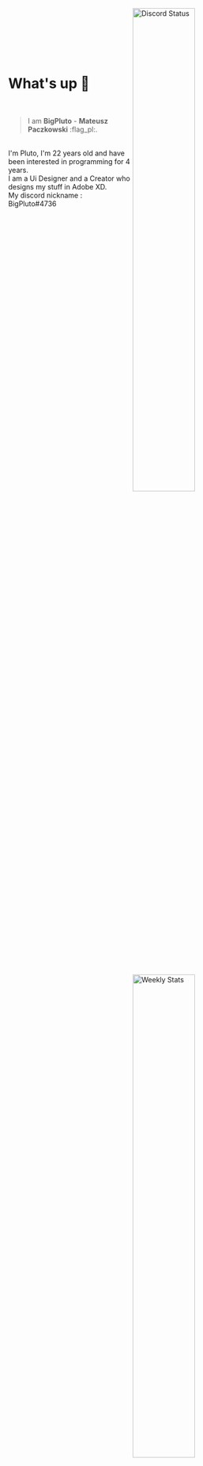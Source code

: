 <a href="https://discord.com/users/1021492223726071849" target="_blank">
    <img width="50%" align="right" alt="Discord Status" src="https://lanyard-profile-readme.vercel.app/api/1021492223726071849?bg=161B22&borderRadius=50px%20px%200%200&animated=true&hideDiscrim=true&idleMessage=Probably%20doing%20something%20else...">
</a>
<a href="https://wakatime.com/@Pluto" target="_blank">
    <img width="50%" align="right" alt="Weekly Stats" src="https://github-readme-stats.vercel.app/api/wakatime?username=Pluto&border_radius=0%200%20px%20px&theme=dark&bg_color=161B22&border_color=161B22&icon_color=58a6ff&show_icons=true&disable_animations=true&custom_title=Weekly%20Stats">
</a>

<br><br>

<br><br>

# What's up :wave:

<br>

> I am **BigPluto** - **Mateusz Paczkowski** :flag_pl:.
<br>
I'm Pluto, I'm 22 years old and have been interested in programming for 4 years.
<br>
I am a Ui Designer and a Creator who designs my stuff in Adobe XD.
<br>
My discord nickname : BigPluto#4736




<br>
